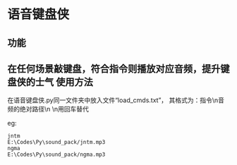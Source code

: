 # 语音键盘侠
功能
--
在任何场景敲键盘，符合指令则播放对应音频，提升键盘侠的士气
使用方法
--
在语音键盘侠.py同一文件夹中放入文件“load_cmds.txt”，
其格式为：指令\n音频的绝对路径\n
\n用回车替代

eg:
```
jntm
E:\Codes\Py\sound_pack/jntm.mp3
ngma
E:\Codes\Py\sound_pack/ngma.mp3
```
